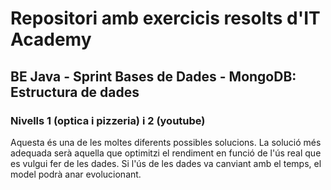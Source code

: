 # Repositori amb exercicis resolts d'IT Academy
## BE Java - Sprint Bases de Dades - MongoDB: Estructura de dades
### Nivells 1 (optica i pizzeria) i 2 (youtube)

Aquesta és una de les moltes diferents possibles solucions. La solució més adequada serà aquella que optimitzi el rendiment en funció de l'ús real que es vulgui fer de les dades. Si l'ús de les dades va canviant amb el temps, el model podrà anar evolucionant.
